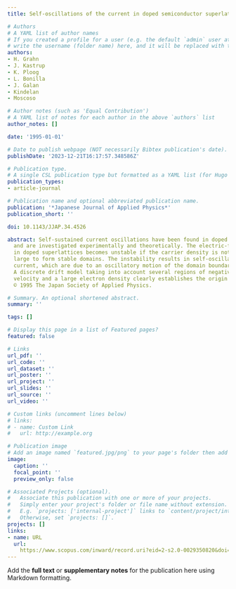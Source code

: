 ```yaml
---
title: Self-oscillations of the current in doped semiconductor superlattices

# Authors
# A YAML list of author names
# If you created a profile for a user (e.g. the default `admin` user at `content/authors/admin/`), 
# write the username (folder name) here, and it will be replaced with their full name and linked to their profile.
authors:
- H. Grahn
- J. Kastrup
- K. Ploog
- L. Bonilla
- J. Galan
- Kindelan
- Moscoso

# Author notes (such as 'Equal Contribution')
# A YAML list of notes for each author in the above `authors` list
author_notes: []

date: '1995-01-01'

# Date to publish webpage (NOT necessarily Bibtex publication's date).
publishDate: '2023-12-21T16:17:57.348586Z'

# Publication type.
# A single CSL publication type but formatted as a YAML list (for Hugo requirements).
publication_types:
- article-journal

# Publication name and optional abbreviated publication name.
publication: '*Japanese Journal of Applied Physics*'
publication_short: ''

doi: 10.1143/JJAP.34.4526

abstract: Self-sustained current oscillations have been found in doped GaAs-AlAs superlattices
  and are investigated experimentally and theoretically. The electric-field distribution
  in doped superlattices becomes unstable if the carrier density is not sufficiently
  large to form stable domains. The instability results in self-oscillations of the
  current, which are due to an oscillatory motion of the domain boundary in the superlattice.
  A discrete drift model taking into account several regions of negative differential
  velocity and a large electron density clearly establishes the origin of these oscillations.
  © 1995 The Japan Society of Applied Physics.

# Summary. An optional shortened abstract.
summary: ''

tags: []

# Display this page in a list of Featured pages?
featured: false

# Links
url_pdf: ''
url_code: ''
url_dataset: ''
url_poster: ''
url_project: ''
url_slides: ''
url_source: ''
url_video: ''

# Custom links (uncomment lines below)
# links:
# - name: Custom Link
#   url: http://example.org

# Publication image
# Add an image named `featured.jpg/png` to your page's folder then add a caption below.
image:
  caption: ''
  focal_point: ''
  preview_only: false

# Associated Projects (optional).
#   Associate this publication with one or more of your projects.
#   Simply enter your project's folder or file name without extension.
#   E.g. `projects: ['internal-project']` links to `content/project/internal-project/index.md`.
#   Otherwise, set `projects: []`.
projects: []
links:
- name: URL
  url: 
    https://www.scopus.com/inward/record.uri?eid=2-s2.0-0029350820&doi=10.1143%2fJJAP.34.4526&partnerID=40&md5=1273e36f8a0335a66d8f214c0ae7bb36
---
```


Add the **full text** or **supplementary notes** for the publication here using Markdown formatting.

